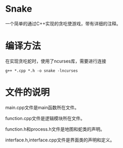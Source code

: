 # Snake
一个简单的通过C++实现的贪吃使游戏，带有详细的注释。

# 编译方法
在实现贪吃蛇时，使用了ncurses库，需要进行连接

``g++ *.cpp *.h -o snake -lncurses``

# 文件的说明

main.cpp文件是main函数所在文件。

function.cpp文件是逻辑模块所在文件。

function.h和process.h文件是地图和蛇类的声明。

interface.h,interface.cpp文件是界面类的声明和定义。
